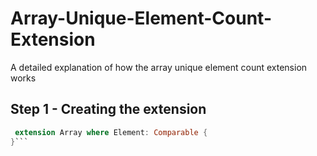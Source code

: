 # Array-Unique-Element-Count-Extension
A detailed explanation of how the array unique element count extension works

## Step 1 - Creating the extension
```swift
 extension Array where Element: Comparable {
}```
